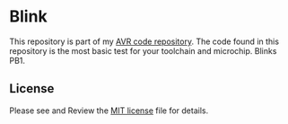 # Blink

This repository is part of my [AVR code repository](https://github.com/randohinn/AVR). The code found in this repository is the most basic test for your toolchain and microchip. Blinks PB1.


## License

Please see and Review the [MIT license](https://github.com/randohinn/AVR/LICENSE.md) file for details.